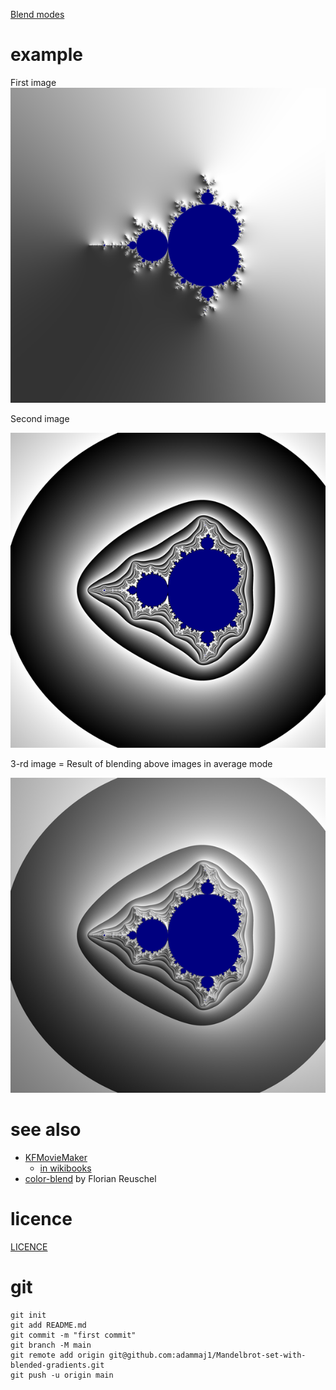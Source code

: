 [Blend modes](https://en.wikipedia.org/wiki/Blend_modes)

# example
First image   
![](./images/normal.png)  


Second image   

![](./images/step_linear.png)  


3-rd image = Result of blending above images in average mode  

![](./images/average.png)  


# see also
* [KFMovieMaker](https://www.maths.town/after-effects-plugins/kfmoviemaker/kfmoviemaker-download-and-installation)
  * [in wikibooks](https://en.wikibooks.org/wiki/Fractals/kallesfraktaler#KFMovieMaker)
* [color-blend](https://github.com/loilo/color-blend) by Florian Reuschel



# licence
[LICENCE](LICENCE)


# git
```git
git init
git add README.md
git commit -m "first commit"
git branch -M main
git remote add origin git@github.com:adammaj1/Mandelbrot-set-with-blended-gradients.git
git push -u origin main
```
